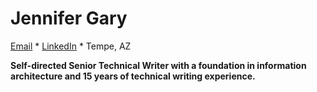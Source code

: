 # Jennifer Gary

[Email](mailto:jlgdoc23@gmail.com) * [LinkedIn](https://www.linkedin.com/in/jennifer-gary/) * Tempe, AZ

**Self-directed Senior Technical Writer with a foundation in information architecture and 15 years of technical writing experience.**

